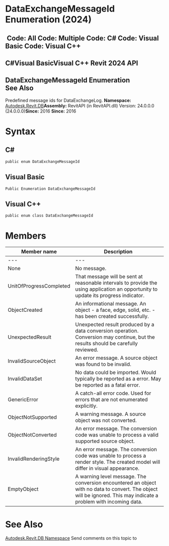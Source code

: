 # DataExchangeMessageId Enumeration (2024)

﻿
 Code: All Code: Multiple Code: C# Code: Visual Basic Code: Visual C++   
---  
C#Visual BasicVisual C++
Revit 2024 API  
---  
DataExchangeMessageId Enumeration  
See Also  
---  
Predefined message ids for DataExchangeLog. 
**Namespace:** [Autodesk.Revit.DB](87546ba7-461b-c646-cbb1-2cb8f5bff8b2.md "Autodesk.Revit.DB Namespace")**Assembly:** RevitAPI (in RevitAPI.dll) Version: 24.0.0.0 (24.0.0.0)**Since:** 2016 **Since:** 2016 
# Syntax
C#  
---  
```text
public enum DataExchangeMessageId
```
  
Visual Basic  
---  
```text
Public Enumeration DataExchangeMessageId
```
  
Visual C++  
---  
```text
public enum class DataExchangeMessageId
```
  
# Members
| Member name | Description |
| --- | --- |
| --- | --- |
| None | No message. |
| UnitOfProgressCompleted | That message will be sent at reasonable intervals to provide the using application an opportunity to update its progress indicator. |
| ObjectCreated | An informational message. An object - a face, edge, solid, etc. - has been created successfully. |
| UnexpectedResult | Unexpected result produced by a data conversion operation. Conversion may continue, but the results should be carefully reviewed. |
| InvalidSourceObject | An error message. A source object was found to be invalid. |
| InvalidDataSet | No data could be imported. Would typically be reported as a error. May be reported as a fatal error. |
| GenericError | A catch-all error code. Used for errors that are not enumerated explicitly. |
| ObjectNotSupported | A warning message. A source object was not converted. |
| ObjectNotConverted | An error message. The conversion code was unable to process a valid supported source object. |
| InvalidRenderingStyle | An error message. The conversion code was unable to process a render style. The created model will differ in visual appearance. |
| EmptyObject | A warning level message. The conversion encountered an object with no data to convert. The object will be ignored. This may indicate a problem with incoming data. |

# See Also
[Autodesk.Revit.DB Namespace](87546ba7-461b-c646-cbb1-2cb8f5bff8b2.md "Autodesk.Revit.DB Namespace")
Send comments on this topic to 